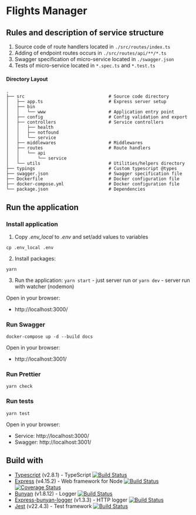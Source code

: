 # Flights Manager

## Rules and description of service structure

1.  Source code of route handlers located in `./src/routes/index.ts`
1.  Adding of endpoint routes occurs in `./src/routes/api/**/*.ts`
1.  Swagger specification of micro-service located in `./swagger.json`
1.  Tests of micro-service located in `*.spec.ts` and `*.test.ts`

#### Directory Layout

```
.
├── src                                # Source code directory
│   ├── app.ts                         # Express server setup
│   ├── bin
│   │   └── www                        # Application entry point
│   ├── config                         # Config validation and export
│   ├── controllers                    # Service controllers
│   │   ├── health
│   │   ├── notfound
│   │   └── service
│   ├── middlewares                    # Middlewares
│   ├── routes                         # Route handlers
│   │   └── api
│   │       └── service
│   └── utils                          # Utilities/helpers directory
├── typings                            # Custom typescript @types
├── swagger.json                       # Swagger specification file
├── Dockerfile                         # Docker configuration file
├── docker-compose.yml                 # Docker configuration file
└── package.json                       # Dependencies
```

## Run the application

### Install application

1.  Copy _.env_local_ to _.env_ and set/add values to variables

```
cp .env_local .env
```

2.  Install packages:

```
yarn
```

3.  Run the application:
    `yarn start` - just server run
    or
    `yarn dev` - server run with watcher (nodemon)

Open in your browser:

- http://localhost:3000/

### Run Swagger

```
docker-compose up -d --build docs
```

Open in your browser:

- http://localhost:3001/

### Run Prettier

```
yarn check
```

### Run tests

```
yarn test
```

Open in your browser:

- Service: http://localhost:3000/
- Swagger: http://localhost:3001/

## Build with

- [Typescript](https://github.com/Microsoft/TypeScript) (v2.8.1) - TypeScript
  [![Build Status](https://travis-ci.org/Microsoft/TypeScript.svg?branch=release-2.8)](https://travis-ci.org/Microsoft/TypeScript)
- [Express](https://github.com/expressjs/express) (v4.15.2) - Web framework for Node
  [![Build Status](https://travis-ci.org/expressjs/express.svg?branch=4.15.2)](https://travis-ci.org/expressjs/express)
  [![Coverage Status](https://coveralls.io/repos/github/expressjs/express/badge.svg?branch=4.15.2)](https://coveralls.io/github/expressjs/express?branch=4.15.2)
- [Bunyan](https://github.com/trentm/node-bunyan) (v1.8.12) - Logger
  [![Build Status](https://travis-ci.org/trentm/node-bunyan.svg?branch=1.8.12)](https://travis-ci.org/trentm/node-bunyan)
- [Express-bunyan-logger](https://github.com/villadora/express-bunyan-logger) (v1.3.3) - HTTP logger
  [![Build Status](https://travis-ci.org/villadora/express-bunyan-logger.svg?branch=v1.3.3)](https://travis-ci.org/villadora/express-bunyan-logger)
- [Jest](https://github.com/facebook/jest) (v22.4.3) - Test framework
  [![Build Status](https://travis-ci.org/facebook/jest.svg?branch=master)](https://travis-ci.org/facebook/jest)
